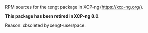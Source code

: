 RPM sources for the xengt package in XCP-ng (https://xcp-ng.org/).

**This package has been retired in XCP-ng 8.0.**

Reason: obsoleted by xengt-userspace.
